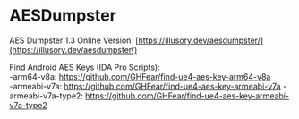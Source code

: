 # AESDumpster
AES Dumpster 1.3 Online Version:  [https://illusory.dev/aesdumpster/](https://illusory.dev/aesdumpster/) <br>

Find Android AES Keys (IDA Pro Scripts):<br>
-arm64-v8a: https://github.com/GHFear/find-ue4-aes-key-arm64-v8a<br>
-armeabi-v7a: https://github.com/GHFear/find-ue4-aes-key-armeabi-v7a
-armeabi-v7a-type2: https://github.com/GHFear/find-ue4-aes-key-armeabi-v7a-type2
